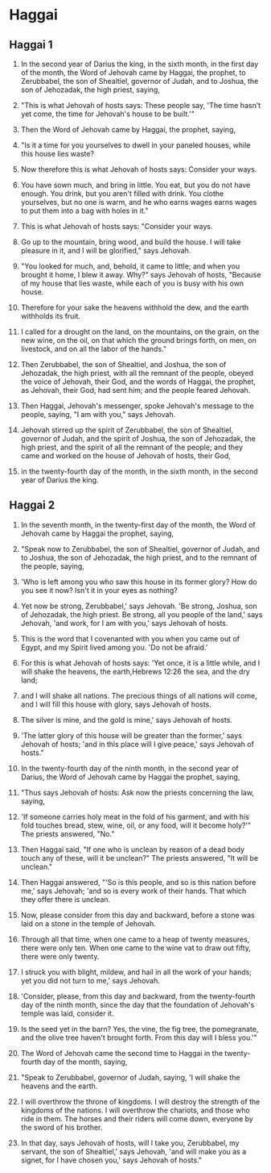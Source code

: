 # Haggai

## Haggai 1

1. In the second year of Darius the king, in the sixth month, in the first day of the month, the Word of Jehovah came by Haggai, the prophet, to Zerubbabel, the son of Shealtiel, governor of Judah, and to Joshua, the son of Jehozadak, the high priest, saying,

2. "This is what Jehovah of hosts says: These people say, 'The time hasn't yet come, the time for Jehovah's house to be built.'" 

3. Then the Word of Jehovah came by Haggai, the prophet, saying,

4. "Is it a time for you yourselves to dwell in your paneled houses, while this house lies waste?

5. Now therefore this is what Jehovah of hosts says: Consider your ways.

6. You have sown much, and bring in little. You eat, but you do not have enough. You drink, but you aren't filled with drink. You clothe yourselves, but no one is warm, and he who earns wages earns wages to put them into a bag with holes in it." 

7. This is what Jehovah of hosts says: "Consider your ways.

8. Go up to the mountain, bring wood, and build the house. I will take pleasure in it, and I will be glorified," says Jehovah.

9. "You looked for much, and, behold, it came to little; and when you brought it home, I blew it away. Why?" says Jehovah of hosts, "Because of my house that lies waste, while each of you is busy with his own house.

10. Therefore for your sake the heavens withhold the dew, and the earth withholds its fruit.

11. I called for a drought on the land, on the mountains, on the grain, on the new wine, on the oil, on that which the ground brings forth, on men, on livestock, and on all the labor of the hands." 

12. Then Zerubbabel, the son of Shealtiel, and Joshua, the son of Jehozadak, the high priest, with all the remnant of the people, obeyed the voice of Jehovah, their God, and the words of Haggai, the prophet, as Jehovah, their God, had sent him; and the people feared Jehovah. 

13. Then Haggai, Jehovah's messenger, spoke Jehovah's message to the people, saying, "I am with you," says Jehovah. 

14. Jehovah stirred up the spirit of Zerubbabel, the son of Shealtiel, governor of Judah, and the spirit of Joshua, the son of Jehozadak, the high priest, and the spirit of all the remnant of the people; and they came and worked on the house of Jehovah of hosts, their God,

15. in the twenty-fourth day of the month, in the sixth month, in the second year of Darius the king.  

## Haggai 2

1. In the seventh month, in the twenty-first day of the month, the Word of Jehovah came by Haggai the prophet, saying,

2. "Speak now to Zerubbabel, the son of Shealtiel, governor of Judah, and to Joshua, the son of Jehozadak, the high priest, and to the remnant of the people, saying,

3. 'Who is left among you who saw this house in its former glory? How do you see it now? Isn't it in your eyes as nothing?

4. Yet now be strong, Zerubbabel,' says Jehovah. 'Be strong, Joshua, son of Jehozadak, the high priest. Be strong, all you people of the land,' says Jehovah, 'and work, for I am with you,' says Jehovah of hosts.

5. This is the word that I covenanted with you when you came out of Egypt, and my Spirit lived among you. 'Do not be afraid.'

6. For this is what Jehovah of hosts says: 'Yet once, it is a little while, and I will shake the heavens, the earth,Hebrews 12:26 the sea, and the dry land;

7. and I will shake all nations. The precious things of all nations will come, and I will fill this house with glory, says Jehovah of hosts.

8. The silver is mine, and the gold is mine,' says Jehovah of hosts.

9. 'The latter glory of this house will be greater than the former,' says Jehovah of hosts; 'and in this place will I give peace,' says Jehovah of hosts." 

10. In the twenty-fourth day of the ninth month, in the second year of Darius, the Word of Jehovah came by Haggai the prophet, saying,

11. "Thus says Jehovah of hosts: Ask now the priests concerning the law, saying,

12. 'If someone carries holy meat in the fold of his garment, and with his fold touches bread, stew, wine, oil, or any food, will it become holy?'" The priests answered, "No." 

13. Then Haggai said, "If one who is unclean by reason of a dead body touch any of these, will it be unclean?" The priests answered, "It will be unclean." 

14. Then Haggai answered, "'So is this people, and so is this nation before me,' says Jehovah; 'and so is every work of their hands. That which they offer there is unclean.

15. Now, please consider from this day and backward, before a stone was laid on a stone in the temple of Jehovah.

16. Through all that time, when one came to a heap of twenty measures, there were only ten. When one came to the wine vat to draw out fifty, there were only twenty.

17. I struck you with blight, mildew, and hail in all the work of your hands; yet you did not turn to me,' says Jehovah.

18. 'Consider, please, from this day and backward, from the twenty-fourth day of the ninth month, since the day that the foundation of Jehovah's temple was laid, consider it.

19. Is the seed yet in the barn? Yes, the vine, the fig tree, the pomegranate, and the olive tree haven't brought forth. From this day will I bless you.'" 

20. The Word of Jehovah came the second time to Haggai in the twenty-fourth day of the month, saying,

21. "Speak to Zerubbabel, governor of Judah, saying, 'I will shake the heavens and the earth.

22. I will overthrow the throne of kingdoms. I will destroy the strength of the kingdoms of the nations. I will overthrow the chariots, and those who ride in them. The horses and their riders will come down, everyone by the sword of his brother.

23. In that day, says Jehovah of hosts, will I take you, Zerubbabel, my servant, the son of Shealtiel,' says Jehovah, 'and will make you as a signet, for I have chosen you,' says Jehovah of hosts."   